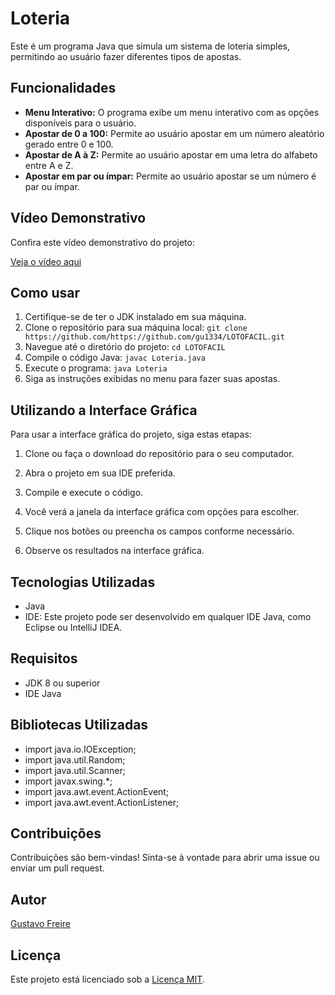 # Loteria

Este é um programa Java que simula um sistema de loteria simples, permitindo ao usuário fazer diferentes tipos de apostas.

## Funcionalidades

- **Menu Interativo:** O programa exibe um menu interativo com as opções disponíveis para o usuário.
- **Apostar de 0 a 100:** Permite ao usuário apostar em um número aleatório gerado entre 0 e 100.
- **Apostar de A à Z:** Permite ao usuário apostar em uma letra do alfabeto entre A e Z.
- **Apostar em par ou ímpar:** Permite ao usuário apostar se um número é par ou ímpar.

## Vídeo Demonstrativo

Confira este vídeo demonstrativo do projeto:

[Veja o vídeo aqui](https://youtu.be/KF6ofcIUqUw)


## Como usar
1. Certifique-se de ter o JDK instalado em sua máquina.
2. Clone o repositório para sua máquina local: `git clone https://github.com/https://github.com/gu1334/LOTOFACIL.git`
3. Navegue até o diretório do projeto: `cd LOTOFACIL`
4. Compile o código Java: `javac Loteria.java`
5. Execute o programa: `java Loteria`
6. Siga as instruções exibidas no menu para fazer suas apostas.

## Utilizando a Interface Gráfica

Para usar a interface gráfica do projeto, siga estas etapas:

1. Clone ou faça o download do repositório para o seu computador.

2. Abra o projeto em sua IDE preferida.

3. Compile e execute o código.

4. Você verá a janela da interface gráfica com opções para escolher.

5. Clique nos botões ou preencha os campos conforme necessário.

6. Observe os resultados na interface gráfica.

## Tecnologias Utilizadas

- Java
- IDE: Este projeto pode ser desenvolvido em qualquer IDE Java, como Eclipse ou IntelliJ IDEA.
  
## Requisitos

- JDK 8 ou superior
- IDE Java

## Bibliotecas Utilizadas
- import java.io.IOException;
- import java.util.Random;
- import java.util.Scanner;
- import javax.swing.*;
- import java.awt.event.ActionEvent;
- import java.awt.event.ActionListener;

## Contribuições

Contribuições são bem-vindas! Sinta-se à vontade para abrir uma issue ou enviar um pull request.

## Autor

[Gustavo Freire](https://github.com/gu1334)

## Licença

Este projeto está licenciado sob a [Licença MIT](https://opensource.org/licenses/MIT).
